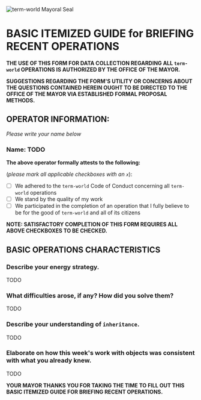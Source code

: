 ![term-world Mayoral Seal](https://user-images.githubusercontent.com/1552764/215439183-8748747c-b24a-48c1-909e-3eb398e8b155.png)

# BASIC ITEMIZED GUIDE for BRIEFING RECENT OPERATIONS

**THE USE OF THIS FORM FOR DATA COLLECTION REGARDING ALL `term-world` OPERATIONS IS AUTHORIZED BY THE OFFICE OF THE MAYOR.**

**SUGGESTIONS REGARDING THE FORM'S UTILITY OR CONCERNS ABOUT THE QUESTIONS CONTAINED HEREIN OUGHT TO BE DIRECTED TO THE OFFICE OF THE MAYOR VIA ESTABLISHED FORMAL PROPOSAL METHODS.**


## OPERATOR INFORMATION:

*Please write your name below*

### Name: TODO

**The above operator formally attests to the following:**

(*please mark all applicable checkboxes with an `x`*):

- [ ] We adhered to the `term-world` Code of Conduct concerning all `term-world` operations
- [ ] We stand by the quality of my work
- [ ] We participated in the completion of an operation that I fully believe to be for the good of `term-world` and all of its citizens

**NOTE: SATISFACTORY COMPLETION OF THIS FORM REQUIRES ALL ABOVE CHECKBOXES TO BE CHECKED.**

## BASIC OPERATIONS CHARACTERISTICS

### Describe your energy strategy.

TODO

### What difficulties arose, if any? How did you solve them?

TODO

### Describe your understanding of `inheritance`.

TODO

### Elaborate on how this week's work with objects was consistent with what you already knew.

TODO

**YOUR MAYOR THANKS YOU FOR TAKING THE TIME TO FILL OUT THIS BASIC ITEMIZED GUIDE FOR BRIEFING RECENT OPERATIONS.**
